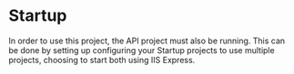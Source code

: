 # Startup

In order to use this project, the API project must also be running. This can be done by setting up configuring your Startup projects to use multiple projects, choosing to start both using IIS Express.
